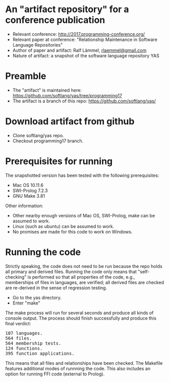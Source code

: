 # An "artifact repository" for a conference publication

* Relevant conference: http://2017.programming-conference.org/
* Relevant paper at conference: "Relationship Maintenance in Software Language Repositories"
* Author of paper and artifact: Ralf Lämmel, rlaemmel@gmail.com
* Nature of artifact: a snapshot of the software language repository YAS

# Preamble

* The "artifact" is maintained here: https://github.com/softlang/yas/tree/programming17
* The artifact is a branch of this repo: https://github.com/softlang/yas/

# Download artifact from github

* Clone softlang/yas repo.
* Checkout programming17 branch.

# Prerequisites for running

The snapshotted version has been tested with the following prerequisites:

* Mac OS 10.11.6
* SWI-Prolog 7.2.3
* GNU Make 3.81

Other information:
* Other nearby enough versions of Mac OS, SWI-Prolog, make can be assumed to work.
* Linux (such as ubuntu) can be assumed to work.
* No promises are made for this code to work on Windows.

# Running the code

Strictly speaking, the code does not need to be run because the repo
holds all primary and derived files. Running the code only means that
"self-checking" is performed so that all properties of the code,
e.g., memberships of files in languages, are verified; all derived
files are checked are re-derived in the sense of regression testing.

* Go to the yas directory.
* Enter "make"

The make process will run for several seconds and produce all kinds of console output.
The process should finish successfully and produce this final verdict:

<pre>
107 languages.
564 files.
564 membership tests.
124 functions.
395 function applications.
</pre>

This means that all files and relationships have been checked.
The Makefile features additional modes of runnning the code.
This also includes an option for running FFI code (external to Prolog).


